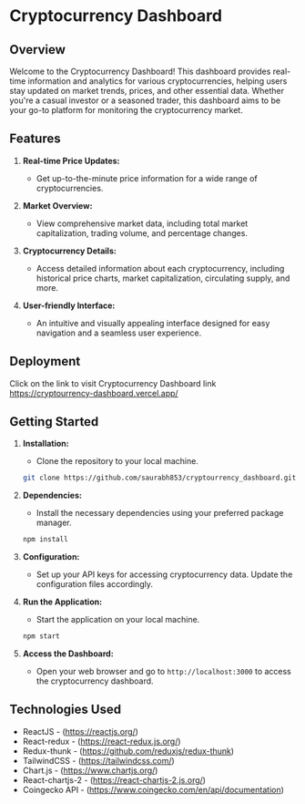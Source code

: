 # Cryptocurrency Dashboard

## Overview

Welcome to the Cryptocurrency Dashboard! This dashboard provides real-time information and analytics for various cryptocurrencies, helping users stay updated on market trends, prices, and other essential data. Whether you're a casual investor or a seasoned trader, this dashboard aims to be your go-to platform for monitoring the cryptocurrency market.

## Features

1. **Real-time Price Updates:**
   - Get up-to-the-minute price information for a wide range of cryptocurrencies.

2. **Market Overview:**
   - View comprehensive market data, including total market capitalization, trading volume, and percentage changes.

3. **Cryptocurrency Details:**
   - Access detailed information about each cryptocurrency, including historical price charts, market capitalization, circulating supply, and more.

4. **User-friendly Interface:**
   - An intuitive and visually appealing interface designed for easy navigation and a seamless user experience.

## Deployment

Click on the link to visit Cryptocurrency Dashboard link https://cryptourrency-dashboard.vercel.app/


## Getting Started

1. **Installation:**
   - Clone the repository to your local machine.
   ```bash
   git clone https://github.com/saurabh853/cryptourrency_dashboard.git
   ```

2. **Dependencies:**
   - Install the necessary dependencies using your preferred package manager.
   ```bash
   npm install
   ```

3. **Configuration:**
   - Set up your API keys for accessing cryptocurrency data. Update the configuration files accordingly.

4. **Run the Application:**
   - Start the application on your local machine.
   ```bash
   npm start
   ```

5. **Access the Dashboard:**
   - Open your web browser and go to `http://localhost:3000` to access the cryptocurrency dashboard.

## Technologies Used

- ReactJS - (https://reactjs.org/)
- React-redux - (https://react-redux.js.org/)
- Redux-thunk - (https://github.com/reduxjs/redux-thunk)
- TailwindCSS - (https://tailwindcss.com/)
- Chart.js - (https://www.chartjs.org/)
- React-chartjs-2 - (https://react-chartjs-2.js.org/)
- Coingecko API - (https://www.coingecko.com/en/api/documentation)


